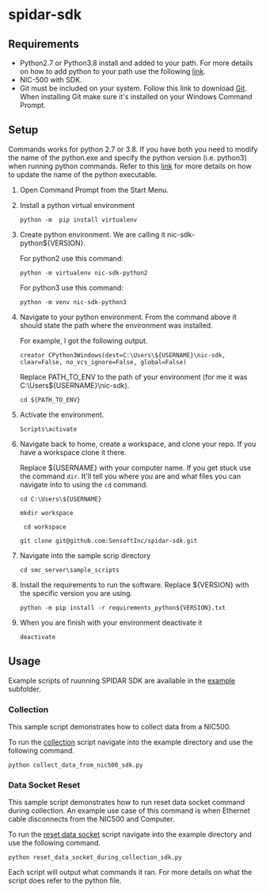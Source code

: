 # spidar-sdk


## Requirements 

* Python2.7 or Python3.8 install and added to your path. For more details on how to add python to your path use the following [link](https://datascience.com.co/how-to-install-python-2-7-and-3-6-in-windows-10-add-python-path-281e7eae62a). 
* NIC-500 with SDK.  
* Git must be included on your system. Follow this link to download [Git](https://git-scm.com/downloads). When installing Git make sure it's installed on your Windows Command Prompt. 

## Setup 

Commands works for python 2.7 or 3.8. If you have both you need to modify the name of the python.exe and specify the python version (i.e. python3) when running python commands. Refer to this [link](https://datascience.com.co/how-to-install-python-2-7-and-3-6-in-windows-10-add-python-path-281e7eae62a) for more details on how to update the name of the python executable.

1. Open Command Prompt from the Start Menu. 
   
2. Install a python virtual environment 

    ```python -m  pip install virtualenv```

3. Create python environment. We are calling it nic-sdk-python${VERSION}.  

    For python2 use this command:

    ```python -m virtualenv nic-sdk-python2```

    For python3 use this command: 

    ```python -m venv nic-sdk-python3```

4. Navigate to your python environment. From the command above it should state the path where the environment was installed.

    For example, I got the following output.  

    ```creator CPython3Windows(dest=C:\Users\${USERNAME}\nic-sdk, clear=False, no_vcs_ignore=False, global=False)```

    Replace PATH_TO_ENV to the path of your environment (for me it was C:\Users\${USERNAME}\nic-sdk). 

    ```cd ${PATH_TO_ENV}```

5. Activate the environment.
   
    ```Scripts\activate```  

6. Navigate back to home, create a workspace, and clone your repo. If you have a workspace clone it there. 

    Replace ${USERNAME} with your computer name.  If you get stuck use the command ```dir```. It'll tell you where you are and what files you can navigate into to using the ```cd``` command. 

    ``` cd C:\Users\${USERNAME} ```

    ``` mkdir workspace ```

    ``` cd workspace```

    ```git clone git@github.com:SensoftInc/spidar-sdk.git```

7. Navigate into the sample scrip directory 

    ```cd smc_server\sample_scripts```

8. Install the requirements to run the software. Replace ${VERSION} with the specific version you are using.

    ```python -m pip install -r requirements_python${VERSION}.txt```

9. When you are finish with your environment deactivate it

    ```deactivate```
 

## Usage 

Example scripts of ruunning SPIDAR SDK are available in the [example](example/) subfolder.

### Collection

This sample script demonstrates how to collect data from a NIC500.

To run the [collection](example/collect_data_from_nic500_sdk.py) script navigate into the example directory and use the following command. 

```python collect_data_from_nic500_sdk.py```

### Data Socket Reset 

This sample script demonstrates how to run reset data socket command during collection. An example use case of this command is when Ethernet cable disconnects from the NIC500 and Computer.  

To run the [reset data socket](example/reset_data_socket_during_collection_sdk.py) script navigate into the example directory and use the following command. 

```python reset_data_socket_during_collection_sdk.py```

Each script will output what commands it ran. For more details on what the script does refer to the python file.
